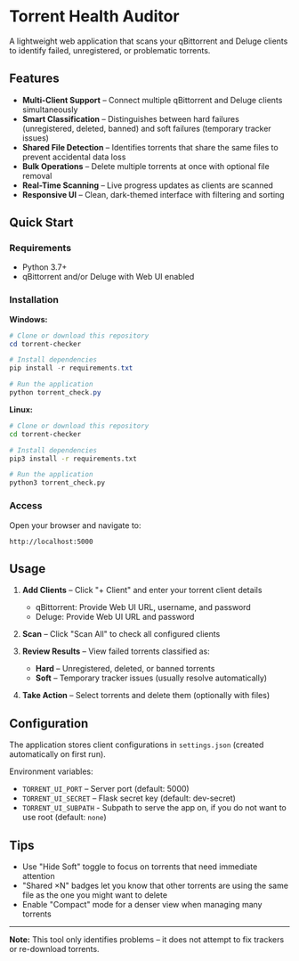 # Torrent Health Auditor

A lightweight web application that scans your qBittorrent and Deluge clients to identify failed, unregistered, or problematic torrents.

## Features

- **Multi-Client Support** – Connect multiple qBittorrent and Deluge clients simultaneously
- **Smart Classification** – Distinguishes between hard failures (unregistered, deleted, banned) and soft failures (temporary tracker issues)
- **Shared File Detection** – Identifies torrents that share the same files to prevent accidental data loss
- **Bulk Operations** – Delete multiple torrents at once with optional file removal
- **Real-Time Scanning** – Live progress updates as clients are scanned
- **Responsive UI** – Clean, dark-themed interface with filtering and sorting

## Quick Start

### Requirements

- Python 3.7+
- qBittorrent and/or Deluge with Web UI enabled

### Installation

**Windows:**
```powershell
# Clone or download this repository
cd torrent-checker

# Install dependencies
pip install -r requirements.txt

# Run the application
python torrent_check.py
```

**Linux:**
```bash
# Clone or download this repository
cd torrent-checker

# Install dependencies
pip3 install -r requirements.txt

# Run the application
python3 torrent_check.py
```

### Access

Open your browser and navigate to:
```
http://localhost:5000
```

## Usage

1. **Add Clients** – Click "+ Client" and enter your torrent client details
   - qBittorrent: Provide Web UI URL, username, and password
   - Deluge: Provide Web UI URL and password

2. **Scan** – Click "Scan All" to check all configured clients

3. **Review Results** – View failed torrents classified as:
   - **Hard** – Unregistered, deleted, or banned torrents
   - **Soft** – Temporary tracker issues (usually resolve automatically)

4. **Take Action** – Select torrents and delete them (optionally with files)

## Configuration

The application stores client configurations in `settings.json` (created automatically on first run).

Environment variables:
- `TORRENT_UI_PORT` – Server port (default: 5000)
- `TORRENT_UI_SECRET` – Flask secret key (default: dev-secret)
- `TORRENT_UI_SUBPATH` - Subpath to serve the app on, if you do not want to use root (default: `none`)

## Tips

- Use "Hide Soft" toggle to focus on torrents that need immediate attention
- "Shared ×N" badges let you know that other torrents are using the same file as the one you might want to delete
- Enable "Compact" mode for a denser view when managing many torrents

---

**Note:** This tool only identifies problems – it does not attempt to fix trackers or re-download torrents.
